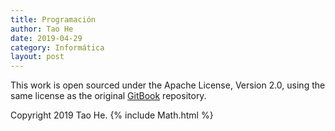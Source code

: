 ```yaml
---
title: Programación
author: Tao He
date: 2019-04-29
category: Informática
layout: post
---
```


This work is open sourced under the Apache License, Version 2.0, using the
same license as the original [GitBook](https://github.com/GitbookIO/gitbook) repository.

Copyright 2019 Tao He.
{% include Math.html %}
